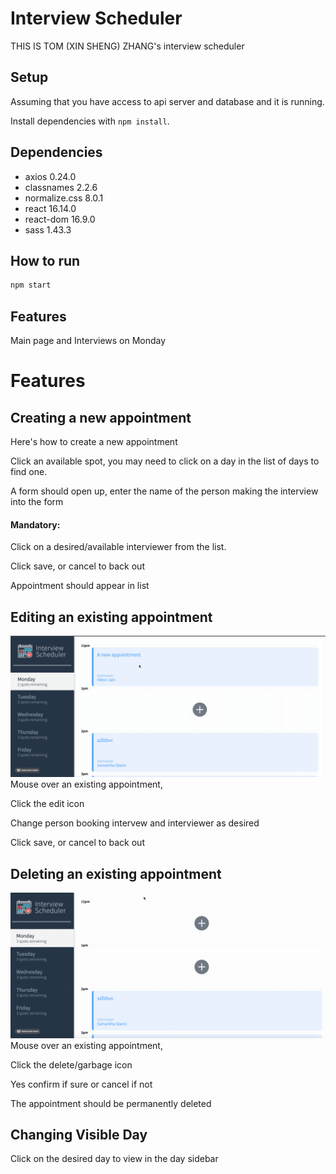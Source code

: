 # Interview Scheduler

THIS IS TOM (XIN SHENG) ZHANG's interview scheduler
## Setup

Assuming that you have access to api server and database and it is running. 

Install dependencies with `npm install`.

## Dependencies

- axios 0.24.0
- classnames 2.2.6
- normalize.css 8.0.1
- react 16.14.0
- react-dom 16.9.0
- sass 1.43.3
## How to run

```sh
npm start
```

## Features
Main page and Interviews on Monday

# Features
## Creating a new appointment
Here's how to create a new appointment

Click an available spot, you may need to click on a day in the list of days to find one.

A form should open up, enter the name of the person making the interview into the form

#### Mandatory: 
Click on a desired/available interviewer from the list.

Click save, or cancel to back out

Appointment should appear in list

## Editing an existing appointment
!["create appointment gif"](docs/AeditAppointment.gif)
Mouse over an existing appointment,

Click the edit icon

Change person booking intervew and interviewer as desired

Click save, or cancel to back out

## Deleting an existing appointment
!["delete appointment gif"](docs/DeleteAppointment.gif)
Mouse over an existing appointment,

Click the delete/garbage icon

Yes confirm if sure or cancel if not

The appointment should be permanently deleted

## Changing Visible Day
Click on the desired day to view in the 
day sidebar